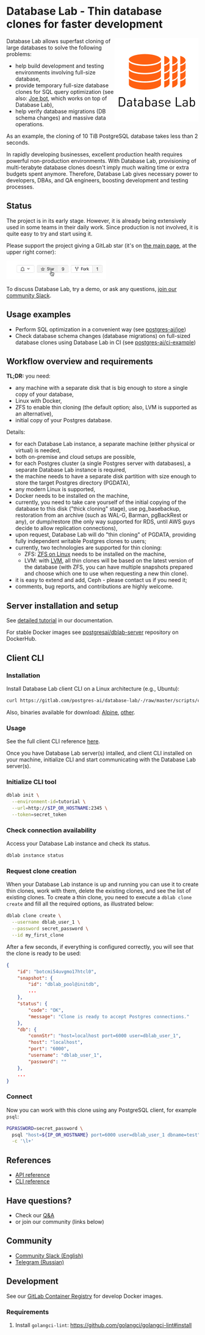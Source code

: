 # Database Lab - Thin database clones for faster development

<img src="./assets/db-lab.png" align="right" border="0" />
Database Lab allows superfast cloning of large databases to solve the following problems:

- help build development and testing environments involving full-size database,
- provide temporary full-size database clones for SQL query optimization (see also:
[Joe bot](https://gitlab.com/postgres-ai/joe), which works on top of Database Lab),
- help verify database migrations (DB schema changes) and massive data operations.

As an example, the cloning of 10 TiB PostgreSQL database takes less than 2 seconds.

In rapidly developing businesses, excellent production health requires powerful non-production environments.
With Database Lab, provisioning of multi-terabyte database clones doesn't imply much
waiting time or extra budgets spent anymore. Therefore, Database Lab gives necessary power to developers, DBAs,
and QA engineers, boosting development and testing processes.


## Status

The project is in its early stage. However, it is already being extensively used
in some teams in their daily work. Since production is not involved, it is
quite easy to try and start using it.

Please support the project giving a GitLab star (it's on [the main page](https://gitlab.com/postgres-ai/database-lab),
at the upper right corner):

![Add a star](./assets/star.gif)

To discuss Database Lab, try a demo, or ask any questions,
[join our community Slack](https://database-lab-team-slack-invite.herokuapp.com/).


## Usage examples
- Perform SQL optimization in a convenient way (see [postgres-ai/joe](https://gitlab.com/postgres-ai/joe))
- Check database schema changes (database migrations) on full-sized database clones using Database Lab in CI (see [postgres-ai/ci-example](https://gitlab.com/postgres-ai/ci-example))


## Workflow overview and requirements

**TL;DR:** you need:
- any machine with a separate disk that is big enough to store a single copy of your database,
- Linux with Docker,
- ZFS to enable thin cloning (the default option; also, LVM is supported as an alternative),
- initial copy of your Postgres database.

Details:
- for each Database Lab instance, a separate machine (either physical or virtual) is needed,
- both on-premise and cloud setups are possible,
- for each Postgres cluster (a single Postgres server with databases), a separate Database Lab instance is required,
- the machine needs to have a separate disk partition with size enough to store the target Postgres directory (PGDATA),
- any modern Linux is supported,
- Docker needs to be installed on the machine,
- currently, you need to take care yourself of the initial copying of the database to this disk ("thick cloning" stage),
use pg_basebackup, restoration from an archive (such as WAL-G, Barman, pgBackRest or any), or dump/restore (the only way
supported for RDS, until AWS guys decide to allow replication connections),
- upon request, Database Lab will do "thin cloning" of PGDATA, providing fully independent writable
Postgres clones to users;
- currently, two technologies are supported for thin cloning:
    - ZFS: [ZFS on Linux](https://zfsonlinux.org/) needs to be installed on the machine,
    - LVM: with [LVM](https://en.wikipedia.org/wiki/Logical_Volume_Manager_(Linux)), all thin clones will be based on the latest version of the database (with ZFS, you can have multiple snapshots prepared and choose which one to use when requesting a new thin clone).
- it is easy to extend and add, Ceph - please contact us if you need it;
- comments, bug reports, and contributions are highly welcome.


## Server installation and setup
See [detailed tutorial](https://postgres.ai/docs/database-lab/1_tutorial)
in our documentation.

For stable Docker images see [postgresai/dblab-server](https://hub.docker.com/repository/docker/postgresai/dblab-server) repository on DockerHub.


## Client CLI
### Installation
Install Database Lab client CLI on a Linux architecture (e.g., Ubuntu):
```bash
curl https://gitlab.com/postgres-ai/database-lab/-/raw/master/scripts/cli_install.sh | bash
```

Also, binaries available for download: [Alpine](https://gitlab.com/postgres-ai/database-lab/-/jobs/artifacts/master/browse?job=build-binary-alpine), [other](https://gitlab.com/postgres-ai/database-lab/-/jobs/artifacts/master/browse?job=build-binary-generic).


### Usage
See the full client CLI reference [here](https://postgres.ai/docs/database-lab/6_cli_reference).

Once you have Database Lab server(s) intalled, and client CLI installed on your machine,
initialize CLI and start communicating with the Database Lab server(s).

### Initialize CLI tool
```bash
dblab init \
  --environment-id=tutorial \
  --url=http://$IP_OR_HOSTNAME:2345 \
  --token=secret_token
```

### Check connection availability
Access your Database Lab instance and check its status.
```bash
dblab instance status
```

### Request clone creation
When your Database Lab instance is up and running you can use it to create thin
clones, work with them, delete the existing clones, and see the list of
existing clones. To create a thin clone, you need to execute a `dblab clone create`
and fill all the required options, as illustrated below:

```bash
dblab clone create \
  --username dblab_user_1 \
  --password secret_password \
  --id my_first_clone
```

After a few seconds, if everything is configured correctly, you will see
that the clone is ready to be used:
```json
{
    "id": "botcmi54uvgmo17htcl0",
    "snapshot": {
        "id": "dblab_pool@initdb",
        ...
    },
    "status": {
        "code": "OK",
        "message": "Clone is ready to accept Postgres connections."
    },
    "db": {
        "connStr": "host=localhost port=6000 user=dblab_user_1",
        "host": "localhost",
        "port": "6000",
        "username": "dblab_user_1",
        "password": ""
    },
    ...
}
```


### Connect
Now you can work with this clone using any PostgreSQL client, for example `psql`:
```bash
PGPASSWORD=secret_password \
  psql "host=${IP_OR_HOSTNAME} port=6000 user=dblab_user_1 dbname=test" \
  -c '\l+'
```


## References
- [API reference](https://postgres.ai/swagger-ui/dblab/)
- [CLI reference](https://postgres.ai/docs/database-lab/6_cli_reference)


## Have questions?
- Check our [Q&A](https://postgres.ai/docs/get-started#qa)
- or join our community (links below)


## Community
- [Community Slack (English)](https://database-lab-team-slack-invite.herokuapp.com/)
- [Telegram (Russian)](https://t.me/databaselabru)


## Development
See our [GitLab Container Registry](https://gitlab.com/postgres-ai/database-lab/container_registry) for develop Docker images.

### Requirements
1. Install `golangci-lint`: https://github.com/golangci/golangci-lint#install
<!-- TODO: SDK docs -->
<!-- TODO: Contribution guideline -->
